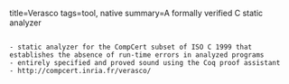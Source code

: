 title=Verasco
tags=tool, native
summary=A formally verified C static analyzer
~~~~~~

- static analyzer for the CompCert subset of ISO C 1999 that establishes the absence of run-time errors in analyzed programs
- entirely specified and proved sound using the Coq proof assistant
- http://compcert.inria.fr/verasco/
